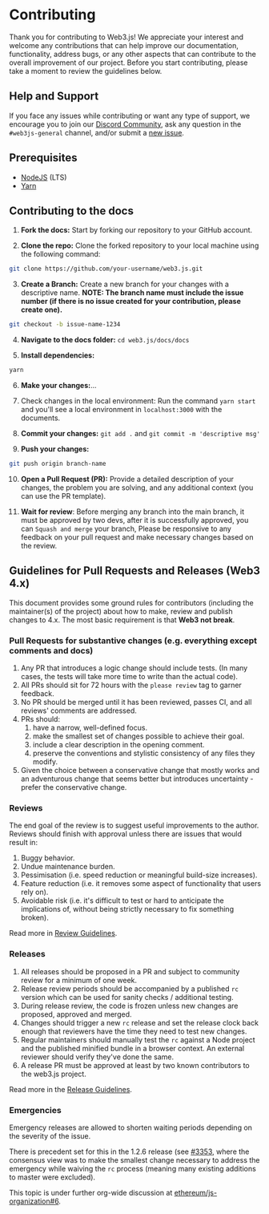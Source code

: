 # Contributing

Thank you for contributing to Web3.js! We appreciate your interest and welcome any contributions that can help improve our documentation, functionality, address bugs, or any other aspects that can contribute to the overall improvement of our project. Before you start contributing, please take a moment to review the guidelines below.

## Help and Support

If you face any issues while contributing or want any type of support, we encourage you to join our [Discord Community](https://discord.com/invite/3shNX8cqGR), ask any question in the `#web3js-general` channel, and/or submit a [new issue](https://github.com/web3/web3.js/issues/new).

## Prerequisites

- [NodeJS](https://nodejs.org/) (LTS)
- [Yarn](https://yarnpkg.com/)

## Contributing to the docs

1. **Fork the docs:** Start by forking our repository to your GitHub account.

2. **Clone the repo:** Clone the forked repository to your local machine using the following command:
```bash
git clone https://github.com/your-username/web3.js.git
```
3. **Create a Branch:** Create a new branch for your changes with a descriptive name.
    **NOTE: The branch name must include the issue number (if there is no issue created for your contribution, please create one).**
```bash
git checkout -b issue-name-1234
```
4. **Navigate to the docs folder:** `cd web3.js/docs/docs`

5. **Install dependencies:** 
```bash
yarn
```
6. **Make your changes:**...

7. Check changes in the local environment: Run the command `yarn start` and you'll see a local environment in `localhost:3000` with the documents.

8. **Commit your changes:** `git add .` and `git commit -m 'descriptive msg'` 

9. **Push your changes:**
```bash
git push origin branch-name
```

10. **Open a Pull Request (PR):** Provide a detailed description of your changes, the problem you are solving, and any additional context (you can use the PR template).

11. **Wait for review**: Before merging any branch into the main branch, it must be approved by two devs, after it is successfully approved, you can `Squash and merge` your branch, Please be responsive to any feedback on your pull request and make necessary changes based on the review.

## Guidelines for Pull Requests and Releases (Web3 4.x)

This document provides some ground rules for contributors (including the maintainer(s) of
the project) about how to make, review and publish changes to 4.x. The most basic requirement is
that **Web3 not break**.

### Pull Requests for substantive changes (e.g. everything except comments and docs)

1.  Any PR that introduces a logic change should include tests. (In many cases, the tests will take more time to write than the actual code).
1.  All PRs should sit for 72 hours with the `please review` tag to garner feedback.
1.  No PR should be merged until it has been reviewed, passes CI, and all reviews' comments are
    addressed.
1.  PRs should:
    1.  have a narrow, well-defined focus.
    1.  make the smallest set of changes possible to achieve their goal.
    1.  include a clear description in the opening comment.
    1.  preserve the conventions and stylistic consistency of any files they modify.
1.  Given the choice between a conservative change that mostly works and an adventurous change that seems better but introduces uncertainty - prefer the conservative change.

### Reviews

The end goal of the review is to suggest useful improvements to the author. Reviews should finish with approval unless there are issues that would result in:

1.  Buggy behavior.
1.  Undue maintenance burden.
1.  Pessimisation (i.e. speed reduction or meaningful build-size increases).
1.  Feature reduction (i.e. it removes some aspect of functionality that users rely on).
1.  Avoidable risk (i.e. it's difficult to test or hard to anticipate the implications of, without
    being strictly necessary to fix something broken).

Read more in [Review Guidelines](./REVIEW.md).

### Releases

1.  All releases should be proposed in a PR and subject to community review for a minimum of one week.
1.  Release review periods should be accompanied by a published `rc` version which can be used for sanity checks / additional testing.
1.  During release review, the code is frozen unless new changes are proposed, approved and merged.
1.  Changes should trigger a new `rc` release and set the release clock back enough that reviewers have the time they need to test new changes.
1.  Regular maintainers should manually test the `rc` against a Node project and the published
    minified bundle in a browser context. An external reviewer should verify they've done the same.
1.  A release PR must be approved at least by two known contributors to the web3.js project.

Read more in the [Release Guidelines](./RELEASE.md).

### Emergencies

Emergency releases are allowed to shorten waiting periods depending on the severity of the issue.

There is precedent set for this in the 1.2.6 release (see [#3353](https://github.com/ethereum/web3.js/pull/3353), where the consensus view was to make the smallest change necessary to address the emergency while waiving the `rc` process (meaning many existing additions to master were excluded).

This topic is under further org-wide discussion at [ethereum/js-organization#6](https://github.com/ethereum/js-organization/issues/6).

